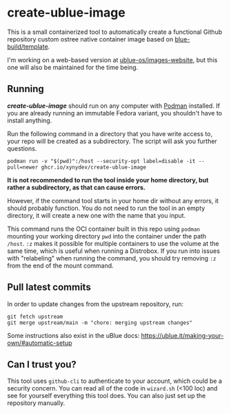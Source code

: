 # create-ublue-image

This is a small containerized tool to automatically create a functional Github repository custom ostree native container image based on [blue-build/template](https://github.com/blue-build/template).

I'm working on a web-based version at [ublue-os/images-website](https://github.com/ublue-os/images-website), but this one will also be maintained for the time being.

## Running

***create-ublue-image*** should run on any computer with [Podman](https://podman.io/) installed. If you are already running an immutable Fedora variant, you shouldn't have to install anything.

Run the following command in a directory that you have write access to, your repo will be created as a subdirectory. The script will ask you further questions.

```
podman run -v "$(pwd)":/host --security-opt label=disable -it --pull=newer ghcr.io/xynydev/create-ublue-image
```
**It is not recommended to run the tool inside your home directory, but rather a subdirectory, as that can cause errors.**

However, if the command tool starts in your home dir without any errors, it should probably function.
You do not need to run the tool in an empty directory, it will create a new one with the name that you input.

This command runs the OCI container built in this repo using `podman` mounting your working directory `pwd` into the container under the path `/host`. `:z` makes it possible for multiple containers to use the volume at the same time, which is useful when running a Distrobox. If you run into issues with "relabeling" when running the command, you should try removing `:z` from the end of the mount command.

## Pull latest commits

In order to update changes from the upstream repository, run:

```
git fetch upstream
git merge upstream/main -m "chore: merging upstream changes"
```

Some instructions also exist in the uBlue docs: https://ublue.it/making-your-own/#automatic-setup

## Can I trust you?

This tool uses `github-cli` to authenticate to your account, which could be a security concern.
You can read all of the code in `wizard.sh` (<100 loc) and see for yourself everything this tool does.
You can also just set up the repository manually.
